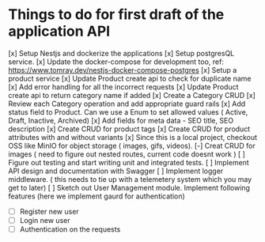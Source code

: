 # Things to do for first draft of the application API 
[x] Setup Nestjs and dockerize the applications 
[x] Setup postgresQL service. 
[x] Update the docker-compose for development too, ref: https://www.tomray.dev/nestjs-docker-compose-postgres
[x] Setup a product service
[x] Update Product create api to check for duplicate name 
[x] Add error handling for all the incorrect requests
[x] Update Product create api to return category name if added 
[x] Create a Category CRUD 
[x] Review each Category operation and add appropriate guard rails
[x] Add status field to Product. Can we use a Enum to set allowed values ( Active, Draft, Inactive, Archived)
[x] Add fields for meta data  - SEO title, SEO description 
[x] Create CRUD for product tags 
[x] Create CRUD for product attributes with and without variants 
[x] Since this is a local project, checkout OSS like MinIO for object storage ( images, gifs, videos).
[-] Creat CRUD for images ( need to figure out nested routes, current code doesnt work ) 
[ ] Figure out testing and start writing unit and integrated tests.
[ ] Implement API design and documentation with Swagger
[ ] Implement logger middleware. ( this needs to tie up with a telemetery system which you may get to later)
[ ] Sketch out User Management module. Implement following features (here we implement gaurd for authentication)  
- [ ] Register new user 
- [ ] Login new user 
- [ ] Authentication on the requests 
